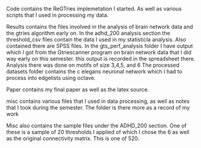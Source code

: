 Code contains the ReGTries implemetation I started. As well as various scripts that I used in processing my data. 

Results contains the files involved in the analysis of brain network data and the gtries algorithm early on. In the adhd_200 analysis section the threshold_csv files contain the data I used in my statisticla analysis. Also contained there are SPSS files. 
In the gts_perf_analysis folder I have output which I got from the Gtriescanner program on brain network data that I did way early on this semester. this output is recorded in the spreadsheet there. Analysis there was done on motifs of size 3,4,5, and 6 The processed datasets folder contains the c elegans neuronal network which I had to process into edgelists using octave. 

Paper contains my final paper as well as the latex source. 

misc contains various files that I used in data processing, as well as notes that I took during the semester. The folder is there more as a record of my work

Misc also contains the sample files under the ADHD_200 section. One of these is a sample of 20 thresholds I applied of which I chose the 6 as well as the original connectivity matrix. This is one of 520.